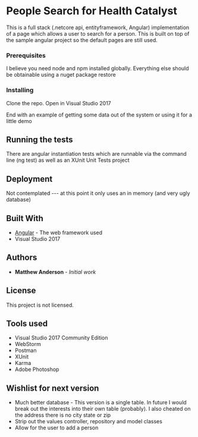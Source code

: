 # People Search for Health Catalyst

This is a full stack (.netcore api, entityframework, Angular) implementation of a page which allows a user to search for a person. This is built on top of the sample angular project so the default pages are still used.

### Prerequisites

I believe you need node and npm installed globally. Everything else should be obtainable using a nuget package restore 

### Installing

Clone the repo. 
Open in Visual Studio 2017 

End with an example of getting some data out of the system or using it for a little demo

## Running the tests

There are angular instantiation tests which are runnable via the command line (ng test)
as well as an XUnit Unit Tests project

## Deployment

Not contemplated --- at this point it only uses an in memory (and very ugly database)

## Built With

* [Angular](http://www.angular.io) - The web framework used
* Visual Studio 2017

## Authors

* **Matthew Anderson** - *Initial work* 

## License

This project is not licensed.

## Tools used

* Visual Studio 2017 Community Edition
* WebStorm 
* Postman
* XUnit
* Karma
* Adobe Photoshop

## Wishlist for next version
* Much better database - This version is a single table. In future I would break out the interests into their own table (probably). I also cheated on the address there is no city state or zip
* Strip out the values controller, repository and model classes
* Allow for the user to add a person
 